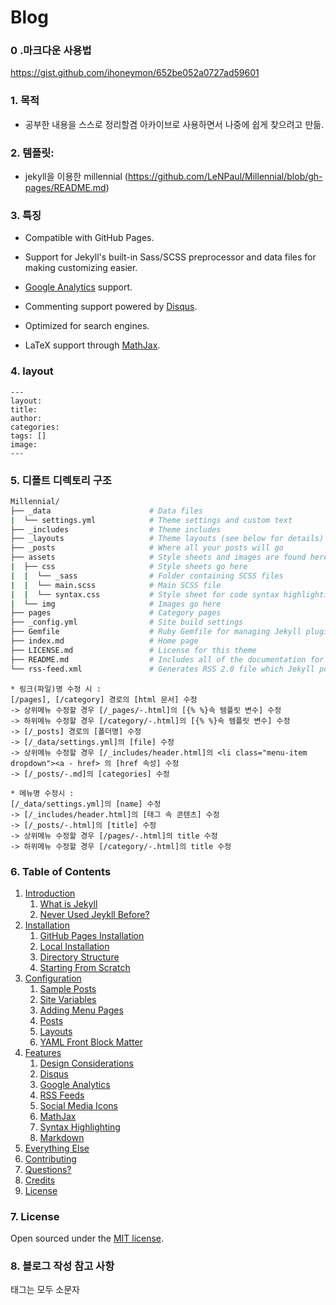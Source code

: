 # Blog

### 0 .마크다운 사용법
https://gist.github.com/ihoneymon/652be052a0727ad59601

### 1. 목적

* 공부한 내용을 스스로 정리할겸 아카이브로 사용하면서 나중에 쉽게 찾으려고 만듦.

### 2. 템플릿: 

* jekyll을 이용한 millennial (https://github.com/LeNPaul/Millennial/blob/gh-pages/README.md)

### 3. 특징

* Compatible with GitHub Pages.

* Support for Jekyll's built-in Sass/SCSS preprocessor and data files for making customizing easier.

* [Google Analytics](https://www.google.com/analytics/) support.

* Commenting support powered by [Disqus](https://disqus.com/).

* Optimized for search engines.

* LaTeX support through [MathJax](https://www.mathjax.org/).

### 4. layout
```
---
layout:
title:
author:
categories:
tags: []
image:
---
```

### 5. 디폴트 디렉토리 구조

```bash
Millennial/
├── _data                      # Data files
|  └── settings.yml            # Theme settings and custom text
├── _includes                  # Theme includes
├── _layouts                   # Theme layouts (see below for details)
├── _posts                     # Where all your posts will go
├── assets                     # Style sheets and images are found here
|  ├── css                     # Style sheets go here
|  |  └── _sass                # Folder containing SCSS files
|  |  └── main.scss            # Main SCSS file
|  |  └── syntax.css           # Style sheet for code syntax highlighting
|  └── img                     # Images go here
├── pages                      # Category pages
├── _config.yml                # Site build settings
├── Gemfile                    # Ruby Gemfile for managing Jekyll plugins
├── index.md                   # Home page
├── LICENSE.md                 # License for this theme
├── README.md                  # Includes all of the documentation for this theme
└── rss-feed.xml               # Generates RSS 2.0 file which Jekyll points to
```

```
* 링크(파일)명 수정 시 : 
[/pages], [/category] 경로의 [html 문서] 수정 
-> 상위메뉴 수정할 경우 [/_pages/-.html]의 [{% %}속 템플릿 변수] 수정
-> 하위메뉴 수정할 경우 [/category/-.html]의 [{% %}속 템플릿 변수] 수정 
-> [/_posts] 경로의 [폴더명] 수정 
-> [/_data/settings.yml]의 [file] 수정 
-> 상위메뉴 수정할 경우 [/_includes/header.html]의 <li class="menu-item dropdown"><a - href> 의 [href 속성] 수정
-> [/_posts/-.md]의 [categories] 수정

* 메뉴명 수정시 : 
[/_data/settings.yml]의 [name] 수정 
-> [/_includes/header.html]의 [태그 속 콘텐츠] 수정 
-> [/_posts/-.html]의 [title] 수정
-> 상위메뉴 수정할 경우 [/pages/-.html]의 title 수정
-> 하위메뉴 수정할 경우 [/category/-.html]의 title 수정
```

### 6. Table of Contents

1. [Introduction](#introduction)
   1. [What is Jekyll](#what-is-jekyll)
   2. [Never Used Jeykll Before?](#never-used-jekyll-before)
2. [Installation](#installation)
   1. [GitHub Pages Installation](#github-pages-installation)
   2. [Local Installation](#local-installation)
   3. [Directory Structure](#directory-structure)
   4. [Starting From Scratch](#starting-from-scratch)
3. [Configuration](#configuration)
   1. [Sample Posts](#sample-posts)
   2. [Site Variables](#site-variables)
   3. [Adding Menu Pages](#adding-menu-pages)
   4. [Posts](#posts)
   5. [Layouts](#layouts)
   6. [YAML Front Block Matter](#yaml-front-block-matter)
4. [Features](#features)
   1. [Design Considerations](#design-considerations)
   2. [Disqus](#disqus)
   3. [Google Analytics](#google-analytics)
   4. [RSS Feeds](#rss-feeds)
   5. [Social Media Icons](#social-media-icons)
   6. [MathJax](#mathjax)
   7. [Syntax Highlighting](#syntax-highlighting)
   8. [Markdown](#markdown)
5. [Everything Else](#everything-else)
6. [Contributing](#Contributing)
7. [Questions?](#questions)
8. [Credits](#credits)
9. [License](#license)

### 7. License

Open sourced under the [MIT license](https://github.com/LeNPaul/Millennial/blob/gh-pages/LICENSE.md).

### 8. 블로그 작성 참고 사항

태그는 모두 소문자

